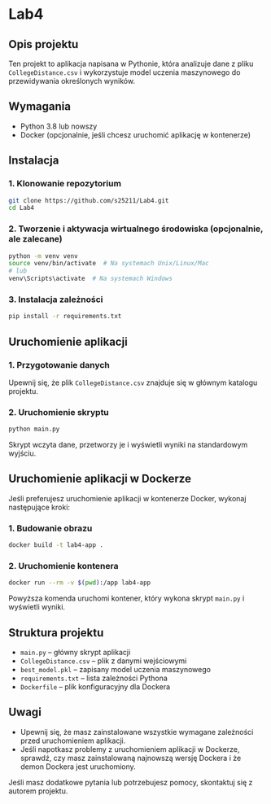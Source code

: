 # Lab4

## Opis projektu
Ten projekt to aplikacja napisana w Pythonie, która analizuje dane z pliku `CollegeDistance.csv` i wykorzystuje model uczenia maszynowego do przewidywania określonych wyników.

## Wymagania
- Python 3.8 lub nowszy
- Docker (opcjonalnie, jeśli chcesz uruchomić aplikację w kontenerze)

## Instalacja

### 1. Klonowanie repozytorium
```bash
git clone https://github.com/s25211/Lab4.git
cd Lab4
```

### 2. Tworzenie i aktywacja wirtualnego środowiska (opcjonalnie, ale zalecane)
```bash
python -m venv venv
source venv/bin/activate  # Na systemach Unix/Linux/Mac
# lub
venv\Scripts\activate  # Na systemach Windows
```

### 3. Instalacja zależności
```bash
pip install -r requirements.txt
```

## Uruchomienie aplikacji

### 1. Przygotowanie danych
Upewnij się, że plik `CollegeDistance.csv` znajduje się w głównym katalogu projektu.

### 2. Uruchomienie skryptu
```bash
python main.py
```
Skrypt wczyta dane, przetworzy je i wyświetli wyniki na standardowym wyjściu.

## Uruchomienie aplikacji w Dockerze
Jeśli preferujesz uruchomienie aplikacji w kontenerze Docker, wykonaj następujące kroki:

### 1. Budowanie obrazu
```bash
docker build -t lab4-app .
```

### 2. Uruchomienie kontenera
```bash
docker run --rm -v $(pwd):/app lab4-app
```
Powyższa komenda uruchomi kontener, który wykona skrypt `main.py` i wyświetli wyniki.

## Struktura projektu
- `main.py` – główny skrypt aplikacji
- `CollegeDistance.csv` – plik z danymi wejściowymi
- `best_model.pkl` – zapisany model uczenia maszynowego
- `requirements.txt` – lista zależności Pythona
- `Dockerfile` – plik konfiguracyjny dla Dockera

## Uwagi
- Upewnij się, że masz zainstalowane wszystkie wymagane zależności przed uruchomieniem aplikacji.
- Jeśli napotkasz problemy z uruchomieniem aplikacji w Dockerze, sprawdź, czy masz zainstalowaną najnowszą wersję Dockera i że demon Dockera jest uruchomiony.

Jeśli masz dodatkowe pytania lub potrzebujesz pomocy, skontaktuj się z autorem projektu.
